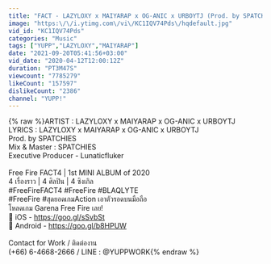 ```yaml
---
title: "FACT - LAZYLOXY x MAIYARAP x OG-ANIC x URBOYTJ (Prod. by SPATCHIES) | YUPP!"
image: "https:\/\/i.ytimg.com\/vi\/KC1IQV74Pds\/hqdefault.jpg"
vid_id: "KC1IQV74Pds"
categories: "Music"
tags: ["YUPP","LAZYLOXY","MAIYARAP"]
date: "2021-09-20T05:41:56+03:00"
vid_date: "2020-04-12T12:00:12Z"
duration: "PT3M47S"
viewcount: "7785279"
likeCount: "157597"
dislikeCount: "2386"
channel: "YUPP!"
---
```

{% raw %}ARTIST :  LAZYLOXY x MAIYARAP x OG-ANIC x URBOYTJ<br />LYRICS : LAZYLOXY x MAIYARAP x OG-ANIC x URBOYTJ<br />Prod. by SPATCHIES<br />Mix &amp; Master : SPATCHIES<br />Executive Producer - Lunaticfluker<br /><br />Free Fire FACT4 | 1st MINI ALBUM of 2020<br />4 เรื่องราว | 4 ศิลปิน | 4 ซิงเกิล <br />#FreeFireFACT4 #FreeFire #BLAQLYTE<br />#FreeFire #สุดยอดเกมAction เอาตัวรอดบนมือถือ<br />โหลดเกม Garena Free Fire เลย!<br />📲 iOS - <a rel="nofollow" target="blank" href="https://goo.gl/sSvbSt">https://goo.gl/sSvbSt</a><br />📲 Android - <a rel="nofollow" target="blank" href="https://goo.gl/b8HPUW">https://goo.gl/b8HPUW</a><br /><br />Contact for Work / ติดต่องาน<br />(+66) 6-4668-2666‬ / LINE : @YUPPWORK{% endraw %}
